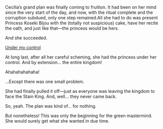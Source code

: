 <!-- title: Mission Success? -->

Cecilia’s grand plan was finally coming to fruition. It had been on her mind since the very start of the day, and now, with the ritual complete and the corruption subdued, only one step remained.All she had to do was present Princess Koseki Bijou with the (totally not suspicious) cake, have her recite the oath, and just like that—the princess would be hers.


And she succeeded.

[Under my control](#embed:https://www.youtube.com/live/4co7VDSYTqU?feature=shared&t=5496)

At long last, after all her careful scheming, she had the princess under her control. And by extension… the entire kingdom!

Ahahahahahaha!

…Except there was one small problem.

She had finally pulled it off—just as everyone was leaving the kingdom to face the Stain King. And, well… they never came back.

So, yeah. The plan was kind of… for nothing.

But nonetheless! This was only the beginning for the green mastermind. She would surely get what she wanted in due time.
